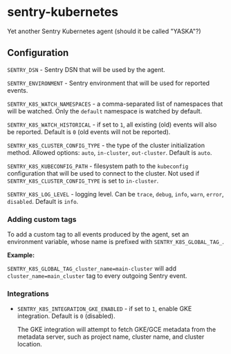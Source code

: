 # sentry-kubernetes

Yet another Sentry Kubernetes agent (should it be called "YASKA"?)

## Configuration

`SENTRY_DSN` - Sentry DSN that will be used by the agent.

`SENTRY_ENVIRONMENT` - Sentry environment that will be used for reported events.

`SENTRY_K8S_WATCH_NAMESPACES` - a comma-separated list of namespaces that will be watched. Only the `default` namespace is watched by default.

`SENTRY_K8S_WATCH_HISTORICAL` - if set to `1`, all existing (old) events will also be reported. Default is `0` (old events will not be reported).

`SENTRY_K8S_CLUSTER_CONFIG_TYPE` - the type of the cluster initialization method. Allowed options: `auto`, `in-cluster`, `out-cluster`. Default is `auto`.

`SENTRY_K8S_KUBECONFIG_PATH` - filesystem path to the `kubeconfig` configuration that will be used to connect to the cluster. Not used if `SENTRY_K8S_CLUSTER_CONFIG_TYPE` is set to `in-cluster`.

`SENTRY_K8S_LOG_LEVEL` - logging level. Can be `trace`, `debug`, `info`, `warn`, `error`, `disabled`. Default is `info`.

### Adding custom tags

To add a custom tag to all events produced by the agent, set an environment variable, whose name is prefixed with `SENTRY_K8S_GLOBAL_TAG_`.

**Example:**

`SENTRY_K8S_GLOBAL_TAG_cluster_name=main-cluster` will add `cluster_name=main_cluster` tag to every outgoing Sentry event.

### Integrations

- `SENTRY_K8S_INTEGRATION_GKE_ENABLED` - if set to `1`, enable GKE integration. Default is `0` (disabled).

  The GKE integration will attempt to fetch GKE/GCE metadata from the metadata server, such as project name, cluster name, and cluster location.
